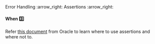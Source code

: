 <link rel="stylesheet" href="{{baseUrl}}/css/textbook.css">

<div class="website-content">

<div id="path">Error Handling :arrow_right: Assertions :arrow_right:</div>

<div id="title">

#### When :three:

</div>

<div id="body">

Refer [this document](http://docs.oracle.com/javase/8/docs/technotes/guides/language/assert.html#usage) from Oracle to learn where to use assertions and where not to.

</div>

</div>
